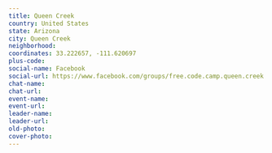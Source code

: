 ```yaml
---
title: Queen Creek
country: United States
state: Arizona
city: Queen Creek
neighborhood: 
coordinates: 33.222657, -111.620697
plus-code:
social-name: Facebook
social-url: https://www.facebook.com/groups/free.code.camp.queen.creek
chat-name:
chat-url:
event-name:
event-url:
leader-name:
leader-url:
old-photo: 
cover-photo:
---
```

